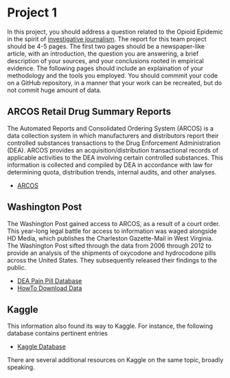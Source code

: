# Project 1

In this project, you should address a question related to the Opioid Epidemic in the spirit of [investigative journalism](https://en.wikipedia.org/wiki/Investigative_journalism).
The report for this team project should be 4-5 pages.
The first two pages should be a newspaper-like article, with an introduction, the question you are answering, a brief description of your sources, and your conclusions rooted in empirical evidence.
The following pages should include an explaination of your methodology and the tools you employed.
You should commmit your code on a GitHub repository, in a manner that your work can be recreated, but do not commit huge amount of data.


## ARCOS Retail Drug Summary Reports

The Automated Reports and Consolidated Ordering System (ARCOS) is a data collection system in which manufacturers and distributors report their controlled substances transactions to the Drug Enforcement Administration (DEA).
ARCOS provides an acquisition/distribution transactional records of applicable activities to the DEA involving certain controlled substances.
This information is collected and compiled by DEA in accordance with law for determining quota, distribution trends, internal audits, and other analyses.

* [ARCOS](https://www.deadiversion.usdoj.gov/arcos/retail_drug_summary/)


## Washington Post

The Washington Post gained access to ARCOS, as a result of a court order.
This year-long legal battle for access to information was waged alongside HD Media, which publishes the Charleston Gazette-Mail in West Virginia.
The Washington Post sifted through the data from 2006 through 2012 to provide an analysis of the shipments of oxycodone and hydrocodone pills across the United States.
They subsequently released their findings to the public.

* [DEA Pain Pill Database](https://www.washingtonpost.com/graphics/2019/investigations/dea-pain-pill-database/)
* [HowTo Download Data](https://www.washingtonpost.com/national/2019/07/18/how-download-use-dea-pain-pills-database/)


## Kaggle

This information also found its way to Kaggle.
For instance, the following database contains pertinent entries

* [Kaggle Database](https://www.kaggle.com/paultimothymooney/pain-pills-in-the-usa#arcos_all_washpost.tsv.gz)

There are several additional resources on Kaggle on the same topic, broadly speaking.
